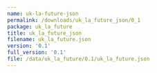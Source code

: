 ```yaml
---
name: uk-la-future-json
permalink: /downloads/uk_la_future_json/0_1
package: uk_la_future
title: uk_la_future_json
filename: uk_la_future.json
version: '0.1'
full_version: '0.1'
file: /data/uk_la_future/0.1/uk_la_future.json
---
```

